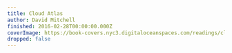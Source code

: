 ```yaml
---
title: Cloud Atlas
author: David Mitchell
finished: 2016-02-28T00:00:00.000Z
coverImage: https://book-covers.nyc3.digitaloceanspaces.com/readings/cloud-atlas-01.jpg
dropped: false
---
```


